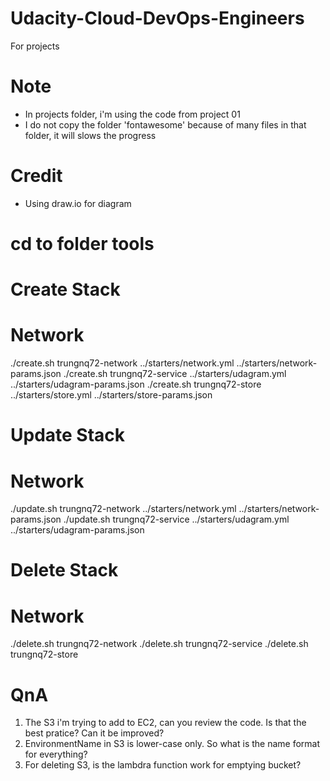 # Udacity-Cloud-DevOps-Engineers
For projects

# Note
- In projects folder, i'm using the code from project 01
- I do not copy the folder 'fontawesome' because of many files in that folder, it will slows the progress

# Credit
- Using draw.io for diagram

# cd to folder tools

# Create Stack
# Network
./create.sh trungnq72-network ../starters/network.yml ../starters/network-params.json
./create.sh trungnq72-service ../starters/udagram.yml ../starters/udagram-params.json
./create.sh trungnq72-store ../starters/store.yml ../starters/store-params.json

# Update Stack
# Network
./update.sh trungnq72-network ../starters/network.yml ../starters/network-params.json
./update.sh trungnq72-service ../starters/udagram.yml ../starters/udagram-params.json

# Delete Stack
# Network
./delete.sh trungnq72-network
./delete.sh trungnq72-service
./delete.sh trungnq72-store

# QnA
1. The S3 i'm trying to add to EC2, can you review the code. Is that the best pratice? Can it be improved?
2. EnvironmentName in S3 is lower-case only. So what is the name format for everything?
3. For deleting S3, is the lambdra function work for emptying bucket?
